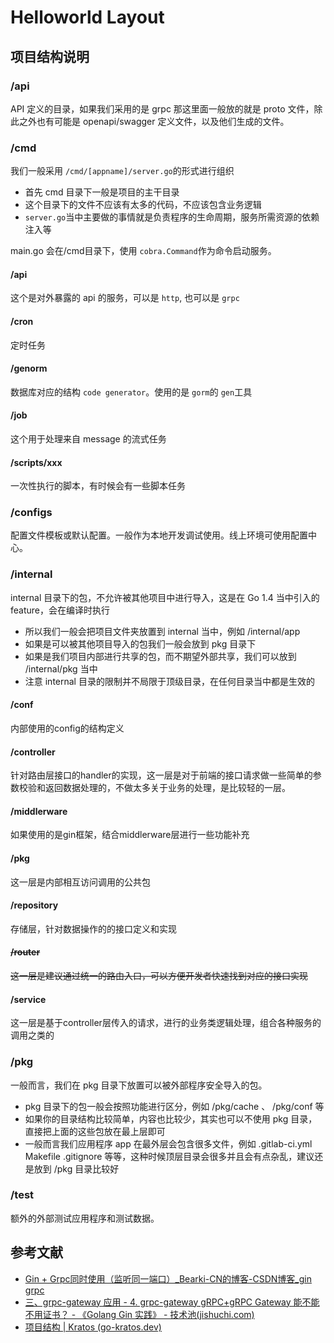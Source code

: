 # Helloworld Layout

## 项目结构说明

### /api

API 定义的目录，如果我们采用的是 grpc 那这里面一般放的就是 proto 文件，除此之外也有可能是 openapi/swagger 定义文件，以及他们生成的文件。

### /cmd

我们一般采用 `/cmd/[appname]/server.go`的形式进行组织

- 首先 cmd 目录下一般是项目的主干目录
- 这个目录下的文件不应该有太多的代码，不应该包含业务逻辑
- `server.go`当中主要做的事情就是负责程序的生命周期，服务所需资源的依赖注入等

main.go 会在/cmd目录下，使用 `cobra.Command`作为命令启动服务。

#### /api

这个是对外暴露的 api 的服务，可以是 `http`, 也可以是 `grpc`

#### /cron

定时任务

#### /genorm

数据库对应的结构 `code generator`。使用的是 `gorm`的 `gen`工具

#### /job

这个用于处理来自 message 的流式任务

#### /scripts/xxx

一次性执行的脚本，有时候会有一些脚本任务

### /configs

配置文件模板或默认配置。一般作为本地开发调试使用。线上环境可使用配置中心。

### /internal

internal 目录下的包，不允许被其他项目中进行导入，这是在 Go 1.4 当中引入的 feature，会在编译时执行

- 所以我们一般会把项目文件夹放置到 internal 当中，例如 /internal/app
- 如果是可以被其他项目导入的包我们一般会放到 pkg 目录下
- 如果是我们项目内部进行共享的包，而不期望外部共享，我们可以放到 /internal/pkg  当中
- 注意 internal 目录的限制并不局限于顶级目录，在任何目录当中都是生效的

#### /conf

内部使用的config的结构定义

#### /controller

针对路由层接口的handler的实现，这一层是对于前端的接口请求做一些简单的参数校验和返回数据处理的，不做太多关于业务的处理，是比较轻的一层。

#### /middlerware

如果使用的是gin框架，结合middlerware层进行一些功能补充

#### /pkg

这一层是内部相互访问调用的公共包

#### /repository

存储层，针对数据操作的的接口定义和实现

#### ~~/router~~

~~这一层是建议通过统一的路由入口，可以方便开发者快速找到对应的接口实现~~

#### /service

这一层是基于controller层传入的请求，进行的业务类逻辑处理，组合各种服务的调用之类的

### /pkg

一般而言，我们在 pkg 目录下放置可以被外部程序安全导入的包。

- pkg 目录下的包一般会按照功能进行区分，例如 /pkg/cache 、 /pkg/conf  等
- 如果你的目录结构比较简单，内容也比较少，其实也可以不使用 pkg  目录，直接把上面的这些包放在最上层即可
- 一般而言我们应用程序 app 在最外层会包含很多文件，例如 .gitlab-ci.yml  Makefile  .gitignore  等等，这种时候顶层目录会很多并且会有点杂乱，建议还是放到 /pkg  目录比较好

### /test

额外的外部测试应用程序和测试数据。

## 参考文献

- [Gin + Grpc同时使用（监听同一端口）_Bearki-CN的博客-CSDN博客_gin grpc](https://blog.csdn.net/weixin_45985984/article/details/124071909)
- [三、grpc-gateway 应用 - 4. grpc-gateway gRPC+gRPC Gateway 能不能不用证书？ - 《Golang Gin 实践》 - 技术池(jishuchi.com)](https://www.jishuchi.com/read/gin-practice/3809)
- [项目结构 | Kratos (go-kratos.dev)](https://go-kratos.dev/docs/intro/layout)
